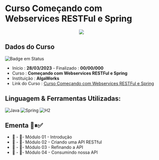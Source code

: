 # Curso Começando com Webservices RESTFul e Spring

<div align="center">
  <img src="https://user-images.githubusercontent.com/125761885/228406514-dbc9c398-0d92-4ed1-8485-852682991fa0.png" >
</div>

## Dados do Curso
![Badge em Status](https://img.shields.io/badge/STATUS-INICIADO-green?style=for-the-badge)

* Início :  <b>28/03/2023</b> - Finalizado : <b>00/00/000 </b>
* Curso : <b>Começando com Webservices RESTFul e Spring</b>
* Instituição : <b>AlgaWorks</b>
* Link do Curso : [Curso Começando com Webservices RESTFul e Spring](https://www.algaworks.com/)

## Linguagem & Ferramentas Utilizadas: 

![Java](https://img.shields.io/badge/java-%23ED8B00.svg?style=for-the-badge&logo=java&logoColor=white)
![Spring](https://img.shields.io/badge/spring-%236DB33F.svg?style=for-the-badge&logo=spring&logoColor=white)
![H2](https://img.shields.io/badge/H2%20Database-151F97?style=for-the-badge&logoColor=white)

## Ementa 🔳⏸✅
* 🔳 - 📁- Módulo 01 - Introdução
* 🔳 - 📁- Módulo 02 - Criando uma API RESTful
* 🔳 - 📁- Módulo 03 - Refinando a API
* 🔳 - 📁- Módulo 04 - Consumindo nossa API

